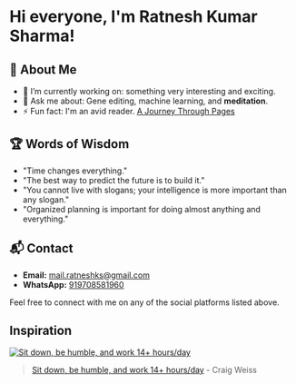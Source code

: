 # Hi everyone, I'm Ratnesh Kumar Sharma!

## 🚀 About Me
- 🌱 I’m currently working on: something very interesting and exciting.
- 💬 Ask me about: Gene editing, machine learning, and **meditation**.
- ⚡ Fun fact: I'm an avid reader. [A Journey Through Pages](https://medium.com/@rksiitd/a-journey-through-pages-21d79c7446c4)

## 🏆 Words of Wisdom
- "Time changes everything."
- "The best way to predict the future is to build it."
- "You cannot live with slogans; your intelligence is more important than any slogan."
- "Organized planning is important for doing almost anything and everything."

## 📬 Contact
- **Email:** [mail.ratneshks@gmail.com](mailto:mail.ratneshks@gmail.com)
- **WhatsApp:** [919708581960](https://wa.me/919708581960)

Feel free to connect with me on any of the social platforms listed above.

## Inspiration

<a href="https://x.com/craigzLiszt/status/1816649282214310196" target="_blank">
  <img src="tweet.png" alt="Sit down, be humble, and work 14+ hours/day" style="max-width: 100%;">
</a>

> [Sit down, be humble, and work 14+ hours/day](https://x.com/craigzLiszt/status/1816649282214310196) - Craig Weiss
